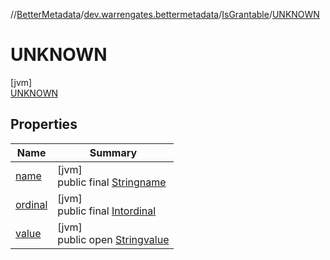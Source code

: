 //[BetterMetadata](../../../../index.md)/[dev.warrengates.bettermetadata](../../index.md)/[IsGrantable](../index.md)/[UNKNOWN](index.md)

# UNKNOWN

[jvm]\
[UNKNOWN](index.md)

## Properties

| Name | Summary |
|---|---|
| [name](../../-version-column-type/-i-s_-p-s-e-u-d-o_-c-o-l-u-m-n/index.md#-372974862%2FProperties%2F-1216412040) | [jvm]<br>public final [String](https://kotlinlang.org/api/latest/jvm/stdlib/kotlin/-string/index.html)[name](../../-version-column-type/-i-s_-p-s-e-u-d-o_-c-o-l-u-m-n/index.md#-372974862%2FProperties%2F-1216412040) |
| [ordinal](../../-version-column-type/-i-s_-p-s-e-u-d-o_-c-o-l-u-m-n/index.md#-739389684%2FProperties%2F-1216412040) | [jvm]<br>public final [Int](https://kotlinlang.org/api/latest/jvm/stdlib/kotlin/-int/index.html)[ordinal](../../-version-column-type/-i-s_-p-s-e-u-d-o_-c-o-l-u-m-n/index.md#-739389684%2FProperties%2F-1216412040) |
| [value](../-y-e-s/index.md#-508654867%2FProperties%2F-1216412040) | [jvm]<br>public open [String](https://kotlinlang.org/api/latest/jvm/stdlib/kotlin/-string/index.html)[value](../-y-e-s/index.md#-508654867%2FProperties%2F-1216412040) |

